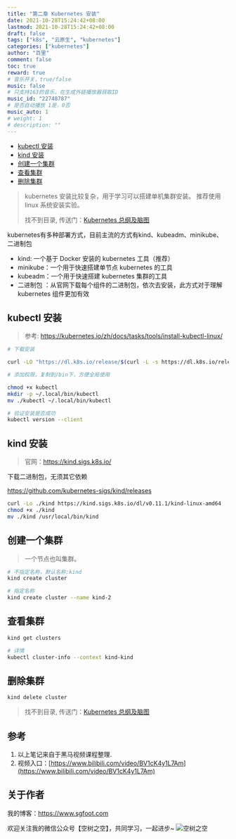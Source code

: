 ```yaml
---
title: "第二章 Kubernetes 安装"
date: 2021-10-28T15:24:42+08:00
lastmod: 2021-10-28T15:24:42+08:00
draft: false
tags: ["k8s", "云原生", "kubernetes"]
categories: ["kubernetes"]
author: "百里"
comment: false
toc: true
reward: true
# 音乐开关，true/false
music: false
# 只支持163的音乐，在生成外链播放器获取ID
music_id: "22748787"
# 是否自动播放 1是，0否
music_auto: 1
# weight: 1
# description: "" 
---
```


- [kubectl 安装](#kubectl-安装)
- [kind 安装](#kind-安装)
- [创建一个集群](#创建一个集群)
- [查看集群](#查看集群)
- [删除集群](#删除集群)

> kubernetes 安装比较复杂，用于学习可以搭建单机集群安装。
> 推荐使用 linux 系统安装实验。
>
> 找不到目录, 传送门：[Kubernetes 总纲及脑图](https://sgfoot.com/k8s-mindmap.html)

kubernetes有多种部署方式，目前主流的方式有kind、kubeadm、minikube、二进制包

- kind: 一个基于 Docker 安装的 kubernetes 工具（推荐）
- minikube：一个用于快速搭建单节点 kubernetes 的工具
- kubeadm：一个用于快速搭建 kubernetes 集群的工具
- 二进制包 ：从官网下载每个组件的二进制包，依次去安装，此方式对于理解 kubernetes 组件更加有效


## kubectl 安装
> 参考: https://kubernetes.io/zh/docs/tasks/tools/install-kubectl-linux/

```sh
# 下载安装

curl -LO "https://dl.k8s.io/release/$(curl -L -s https://dl.k8s.io/release/stable.txt)/bin/linux/amd64/kubectl"

# 添加权限，复制到/bin下，方便全局使用

chmod +x kubectl
mkdir -p ~/.local/bin/kubectl
mv ./kubectl ~/.local/bin/kubectl

# 验证安装是否成功
kubectl version --client

```

## kind 安装
> 官网：https://kind.sigs.k8s.io/

下载二进制包，无须其它依赖 

https://github.com/kubernetes-sigs/kind/releases

```sh
curl -Lo ./kind https://kind.sigs.k8s.io/dl/v0.11.1/kind-linux-amd64
chmod +x ./kind
mv ./kind /usr/local/bin/kind
```



## 创建一个集群

> 一个节点也叫集群。

```sh
# 不指定名称，默认名称:kind 
kind create cluster

# 指定名称
kind create cluster --name kind-2
```



## 查看集群

```sh
kind get clusters

# 详情
kubectl cluster-info --context kind-kind
```



## 删除集群

```sh
kind delete cluster
```

> 找不到目录, 传送门：[Kubernetes 总纲及脑图](https://sgfoot.com/k8s-mindmap.html)

## 参考

1. 以上笔记来自于黑马视频课程整理.
2. 视频入口：[https://www.bilibili.com/video/BV1cK4y1L7Am](https://www.bilibili.com/video/BV1cK4y1L7Am)

   


## 关于作者
我的博客：https://www.sgfoot.com

欢迎关注我的微信公众号【空树之空】，共同学习，一起进步~
![空树之空](https://cdn.jsdelivr.net/gh/yezihack/assets/b/20210122112114.png?imageslim)